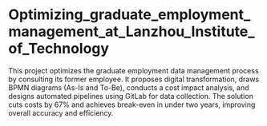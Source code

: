 # Optimizing_graduate_employment_management_at_Lanzhou_Institute_of_Technology
This project optimizes the graduate employment data management process by consulting its former employee. It proposes digital transformation, draws BPMN diagrams (As-Is and To-Be), conducts a cost impact analysis, and designs automated pipelines using GitLab for data collection. The solution cuts costs by 67% and achieves break-even in under two years, improving overall accuracy and efficiency.

